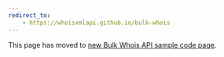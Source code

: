 ```yaml
---
redirect_to:
    - https://whoisxmlapi.github.io/bulk-whois
---
```

<p>This page has moved to <a href="https://whoisxmlapi.github.io/bulk-whois">
    new Bulk Whois API sample code page</a>.</p>
